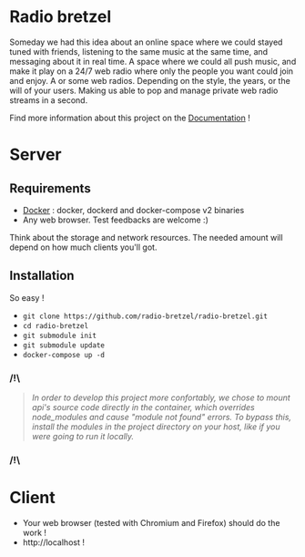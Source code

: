 # Radio bretzel
Someday we had this idea about an online space where we could stayed tuned with friends, listening to the same music at the same time, and messaging about it in real time. A space where we could all push music, and make it play on a 24/7 web radio where only the people you want could join and enjoy. A or some web radios. Depending on the style, the years, or the will of your users. Making us able to pop and manage private web radio streams in a second.

Find more information about this project on the [Documentation](https://github.com/radio-bretzel/radio-bretzel-doc) !

# Server
## Requirements
* [Docker](https://www.docker.com/ "Docker Official Website") : docker, dockerd and docker-compose v2 binaries
* Any web browser. Test feedbacks are welcome :)

Think about the storage and network resources. The needed amount will depend on how much clients you'll got.

## Installation

So easy !
* `git clone https://github.com/radio-bretzel/radio-bretzel.git`
* `cd radio-bretzel`
* `git submodule init`
* `git submodule update`
* `docker-compose up -d`


### /!\\
> _In order to develop this project more confortably, we chose to mount api's source code 
> directly in the container, which overrides node_modules and cause "module not found" errors. 
> To bypass this, install the modules in the project directory on your host, like if you were 
> going to run it locally._
### /!\\  

# Client

* Your web browser (tested with Chromium and Firefox) should do the work !
* http://localhost !
